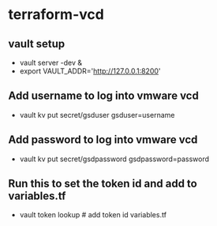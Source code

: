 # terraform-vcd
## vault setup
* vault server -dev &
* export VAULT_ADDR='http://127.0.0.1:8200'
## Add username to log into vmware vcd
* vault kv put secret/gsduser gsduser=username
## Add password to log into vmware vcd 
* vault kv put secret/gsdpassword gsdpassword=password
## Run this to set the token id and add to variables.tf
* vault token lookup   # add token id variables.tf
